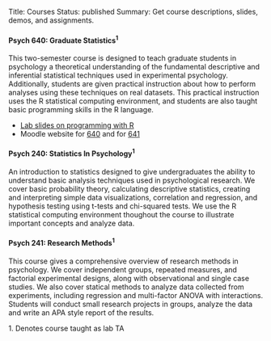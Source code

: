 Title: Courses
Status: published
Summary: Get course descriptions, slides, demos, and assignments.

#### Psych 640: Graduate Statistics<sup>1</sup>

This two-semester course is designed to teach graduate students in
psychology a theoretical understanding of the fundamental descriptive
and inferential statistical techniques used in experimental psychology.
Additionally, students are given practical instruction about how to
perform analyses using these techniques on real datasets. This practical
instruction uses the R statistical computing environment, and students
are also taught basic programming skills in the R language.

-   [Lab slides on programming with
    R](https://wjhopper.github.io/psych640)
-   Moodle website for
    [640](https://moodle.umass.edu/course/view.php?id=22632) and for
    [641](#)

#### Psych 240: Statistics In Psychology<sup>1</sup>

An introduction to statistics designed to give undergraduates the
ability to understand basic analysis techniques used in psychological
research. We cover basic probability theory, calculating descriptive
statistics, creating and interpreting simple data visualizations,
correlation and regression, and hypothesis testing using t-tests and
chi-squared tests. We use the R statistical computing environment
thoughout the course to illustrate important concepts and analyze data.

<!--
-   [Statistics
    Demonstrations](http://people.umass.edu/whopper/demos/demos.html)
-->

#### Psych 241: Research Methods<sup>1</sup>

This course gives a comprehensive overview of research methods in
psychology. We cover independent groups, repeated measures, and
factorial experimental designs, along with observational and single case
studies. We also cover statical methods to analyze data collected from
experiments, including regression and multi-factor ANOVA with
interactions. Students will conduct small research projects in groups,
analyze the data and write an APA style report of the results.

<div class = "footnote"> 1. Denotes course taught as lab TA </div>
